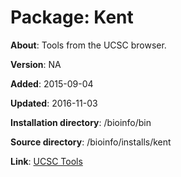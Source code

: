 # Package: Kent

**About**: Tools from the UCSC browser.

**Version**: NA

**Added**: 2015-09-04

**Updated**: 2016-11-03

**Installation directory**: /bioinfo/bin

**Source directory**: /bioinfo/installs/kent

**Link**: [UCSC Tools](http://hgdownload.soe.ucsc.edu/downloads.html#source_downloads)
